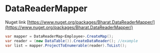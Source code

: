 # DataReaderMapper

Nuget link [https://www.nuget.org/packages/Bharat.DataReaderMapper/](https://www.nuget.org/packages/Bharat.DataReaderMapper/)

```csharp
var mapper = DataReaderMap<Employee>.CreateMap();
var reader = (new DataTable()).CreateDataReader(); //example
var list = mapper.ProjectToEnumerable(reader).ToList();
```
